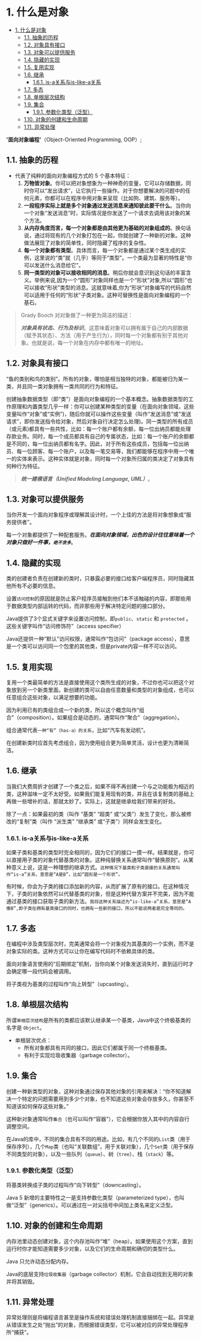 # 1. 什么是对象

- [1. 什么是对象](#1-什么是对象)
  - [1.1. 抽象的历程](#11-抽象的历程)
  - [1.2. 对象具有接口](#12-对象具有接口)
  - [1.3. 对象可以提供服务](#13-对象可以提供服务)
  - [1.4. 隐藏的实现](#14-隐藏的实现)
  - [1.5. 复用实现](#15-复用实现)
  - [1.6. 继承](#16-继承)
    - [1.6.1. is-a关系与is-like-a关系](#161-is-a关系与is-like-a关系)
  - [1.7. 多态](#17-多态)
  - [1.8. 单根层次结构](#18-单根层次结构)
  - [1.9. 集合](#19-集合)
    - [1.9.1. 参数化类型（泛型）](#191-参数化类型泛型)
  - [1.10. 对象的创建和生命周期](#110-对象的创建和生命周期)
  - [1.11. 异常处理](#111-异常处理)

**'面向对象编程'**（Object-Oriented Programming, OOP）;

## 1.1. 抽象的历程

- 代表了纯粹的面向对象编程方式的 5 个基本特征：
  1. **万物皆对象**。你可以把对象想象为一种神奇的变量，它可以存储数据，同时你可以“发出请求”，让它执行一些操作。对于你想要解决的问题中的任何元素，你都可以在程序中用对象来呈现（比如狗、建筑、服务等）。
  2. **一段程序实际上就是多个对象通过发送消息来通知彼此要干什么**。当你向一个对象“发送消息”时，实际情况是你发送了一个请求去调用该对象的某个方法。
  3. **从内存角度而言，每一个对象都是由其他更为基础的对象组成的**。换句话说，通过将现有的几个对象打包在一起，你就创建了一种新的对象。这种做法展现了对象的简单性，同时隐藏了程序的复杂性。
  4. **每一个对象都有类型**。具体而言，每一个对象都是通过某个类生成的实例，这里说的“类”就（几乎）等同于“类型”。一个类最为显著的特性是“你可以发送什么消息给它”。
  5. **同一类型的对象可以接收相同的消息**。稍后你就会意识到这句话的丰富含义。举例来说,因为一个“圆形”对象同样也是一个“形状”对象,所以“圆形”也可以接收“形状”类型的消息。这就意味着,你为“形状”对象编写的代码自然可以适用于任何的“形状”子类对象。这种可替换性是面向对象编程的一个基石。

> Grady Booch 对对象做了一种更为简洁的描述：
>
> ***对象具有状态、行为及标识***。这意味着对象可以拥有属于自己的内部数据（赋予其状态）、方法（用于产生行为），同时每一个对象都有别于其他对象。也就是说，每一个对象在内存中都有唯一的地址。

## 1.2. 对象具有接口

“鱼的类别和鸟的类别”。所有的对象，哪怕是相当独特的对象，都能被归为某一类，并且同一类对象拥有一类共同的行为和特征。

创建抽象数据类型（即“类”）是面向对象编程的一个基本概念。抽象数据类型的工作原理和内置类型几乎一样：你可以创建某种类型的变量（在面向对象领域，这些变量叫作“对象”或“实例”)，随后你就可以操作这些变量（叫作“发送消息”或“发送请求”，即你发送指令给对象，然后对象自行决定怎么处理)。同一类型的所有成员（或元素)都具有一些共性，比如：每一个账户都有余额，每一位出纳员都能处理存款业务。同时，每一个成员都具有自己的专属状态，比如：每一个账户的余额都是不同的，每一位出纳员都有名字。因此，对于所有这些成员，包括每一位出纳员、每一位顾客、每一个账户，以及每一笔交易等，我们都能够在程序中用一个唯一的实体来表示。这种实体就是对象，同时每一个对象所归属的类决定了对象具有何种行为特征。

> ***统一建模语言（Unified Modeling Language, UML）***。

## 1.3. 对象可以提供服务

当你开发一个面向对象程序或理解其设计时，一个上佳的方法是将对象想象成“服务提供者”。

每一个对象都提供了一种配套服务。***在面向对象领域，出色的设计往往意味着一个对象只做好一件事，`绝不贪多`***。

## 1.4. 隐藏的实现

类的创建者负责在创建新的类时，只暴露必要的接口给客户端程序员，同时隐藏其他所有不必要的信息。

设置`访问控制`的原因就是防止客户程序员接触到他们本不该触碰的内容，即那些用于数据类型内部运转的代码，而非那些用于解决特定问题的接口部分。

Java提供了3个显式关键字来设置访问控制，即`public`、`static` 和 `protected` 。这些关键字叫作“访问修饰符”（access specifier）

Java还提供一种“默认”访问权限，通常叫作“包访问”（package access），意思是一个类可以访问同一个包里的其他类，但是private内容一样不可以访问。

## 1.5. 复用实现

复用一个类最简单的方法是直接使用这个类所生成的对象，不过你也可以把这个对象放到另一个新类里面。新创建的类可以自由任意数量和类型的对象组成，也可以任意组合这些对象，以满足想要的功能。

因为利用已有的类组合成一个新的类，所以这个概念叫作“组合”（composition）。如果组合是动态的，通常叫作“聚合”（aggregation）。

组合通常代表`一种“有”（has-a）的关系`，比如“汽车有发动机”。

在创建新类时应首先考虑组合，因为使用组合更为简单灵活，设计也更为清晰简洁。

## 1.6. 继承

当我们大费周折才创建了一个类之后，如果不得不再创建一个与之功能极为相近的类，这种滋味一定不太好受。如果我们能复用现有的类，并且在该复制类的基础上再做一些增补的话，那就太妙了。实际上，这就是继承给我们带来的好处。

除了一点：如果最初的类（叫作 “基类” “超类” 或“父类”）发生了变化，那么被修改的“复制”类（叫作 “派生类” “继承类” 或“子类”）同样会发生变化。

### 1.6.1. is-a关系与is-like-a关系

如果子类和基类的类型时完全相同的，因为它们的接口一摸一样。结果就是，你可以直接用子类的对象代替基类的对象。这种纯替换关系通常叫作“替换原则”。从某种意义上说，这是一种理想的继承方式。`这种情况下基类和子类直接的关系通常叫作“is-a”关系，意思是“A是B”，比如“圆形是一个形状”。`

有时候，你会为子类的接口添加新的内容，从而扩展了原有的接口。在这种情况下，子类的对象依然可以代替基类的对象，但是这种代替方案并不完美，因为不能通过基类的接口获取子类的新方法。`我将这种关系描述为“is-like-a”关系，意思是“A像B”,即子类在拥有基类接口的同时，也拥有一些新的接口，所以不能说两者是完全等同的。`

## 1.7. 多态

在编程中涉及类型层次时，完美通常会将一个对象视为其基类的一个实例，而不是对象实际的类。这种方式可以让你在编写代码时不依赖具体的类。

面向对象语言使用的“后期绑定”机制，当你向某个对象发送消失时，直到运行时才会确定哪一段代码会被调用。

将子类视为基类的过程叫作“向上转型”（upcasting）。

## 1.8. 单根层次结构

所谓`单根层次结构`是所有的类都应该默认继承某一个基类，Java中这个终极基类的名字是 `Object`。

- 单根层次优点：
  - 所有对象都具有共同的接口，因此它们都属于同一个终极基类。
  - 有利于实现垃圾收集器（garbage collector）。

## 1.9. 集合

创建一种新类型的对象，这种对象通过保存其他对象的引用来解决：“你不知道解决一个特定的问题需要用到多少个对象，也不知道这些对象会存放多久，你甚至不知道该如何保存这些对象。”

这种新对象通常叫作`集合`（也可以叫作“容器”），它会根据你放入其中的内容自行调整空间。

在Java的库中，不同的集合具有不同的用途。比如，有几个不同的`List`类（用于保存序列），几个`Map`类（也叫“关联数组”，用于关联对象），几个`Set`类（用于保存不同类型的对象），以及一些队列（`queue`）、树（`tree`）、栈（`stack`）等。

### 1.9.1. 参数化类型（泛型）

将基类转换成子类的过程叫作“向下转型”（downcasting）。

Java 5 新增的主要特性之一是支持参数化类型（parameterized type），也叫做“泛型”（generics）。可以通过在一对尖括号中间加上类名来定义泛型。

## 1.10. 对象的创建和生命周期

内存池里动态创建对象，这个内存池叫作“堆”（heap）。如果使用这个方案，直到运行时你才能知道需要多少对象，以及它们的生命周期和确切的类型什么。

Java 只允许动态分配内存。

Java的底层支持`垃圾收集器`（garbage collector）机制，它会自动找到无用的对象并将其销毁。

## 1.11. 异常处理

异常处理则是将编程语言甚至是操作系统和错误处理机制直接捆绑在一起。异常是从错误发生之处“抛出”的对象，而根据错误类型，它可以被对应的异常处理程序所“捕获”。
